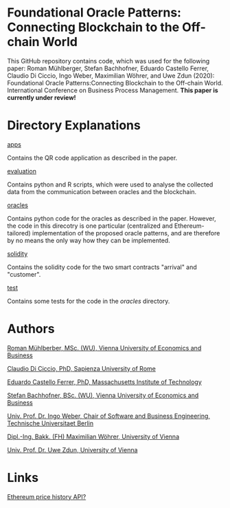# Foundational Oracle Patterns: Connecting Blockchain to the Off-chain World
This GitHub repository contains code, which was used for the following paper:
Roman Mühlberger, Stefan Bachhofner, Eduardo Castello Ferrer, Claudio Di Ciccio, Ingo Weber, Maximilian Wöhrer, and Uwe Zdun (2020): 
Foundational Oracle Patterns:Connecting Blockchain to the Off-chain World. International Conference on Business Process Management. **This paper is currently under review!**

# Directory Explanations
[apps](https://github.com/MacOS/blockchain-oracles-data-collection/tree/master/apps)

Contains the QR code application as described in the paper.

[evaluation](https://github.com/MacOS/blockchain-oracles-data-collection/tree/master/evaluation)

Contains python and R scripts, which were used to analyse the collected data from the communication between oracles and the blockchain.

[oracles](https://github.com/MacOS/blockchain-oracles-data-collection/tree/master/oracles)

Contains python code for the oracles as described in the paper. However, the code in this direcotry
is one particular (centralized and Ethereum-tailored) implementation of the proposed oracle patterns, and are therefore by no means the only way how they can be implemented.

[solidity](https://github.com/MacOS/blockchain-oracles-data-collection/tree/master/solidity)

Contains the solidity code for the two smart contracts "arrival" and "customer".

[test](https://github.com/MacOS/blockchain-oracles-data-collection/tree/master/test)

Contains some tests for the code in the _oracles_ directory.


# Authors
[Roman Mühlberber, MSc. (WU), Vienna University of Economics and Business](https://scholar.google.at/citations?user=aQVmc18AAAAJ&oi=ao)

[Claudio Di Ciccio, PhD, Sapienza University of Rome](http://diciccio.net/)

[Eduardo Castello Ferrer, PhD, Massachusetts Institute of Technology](https://scholar.google.at/citations?hl=de&user=D1eifv4AAAAJ)

[Stefan Bachhofner, BSc. (WU), Vienna University of Economics and Business](https://scholar.google.at/citations?user=-WZ0YuUAAAAJ)

[Univ. Prof. Dr. Ingo Weber, Chair of Software and Business Engineering, Technische Universitaet Berlin](https://scholar.google.at/citations?user=uZP6cXwAAAAJ)

[Dipl.-Ing. Bakk. (FH) Maximilian Wöhrer, University of Vienna](https://scholar.google.at/citations?user=cLtHNX0AAAAJ)

[Univ. Prof. Dr. Uwe Zdun, University of Vienna](https://scholar.google.at/citations?user=jLm9DCkAAAAJ)

# Links 
[Ethereum price history API?](https://www.reddit.com/r/ethereum/comments/6xbwxp/ethereum_price_history_api/)
